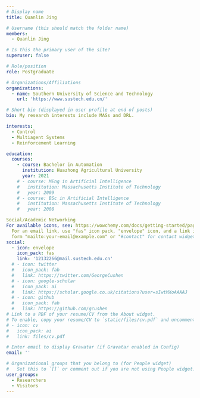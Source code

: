 ```yaml
---
# Display name
title: Quanlin Jing

# Username (this should match the folder name)
members:
  - Quanlin Jing

# Is this the primary user of the site?
superuser: false

# Role/position
role: Postgraduate

# Organizations/Affiliations
organizations:
  - name: Southern University of Science and Technology
    url: 'https://www.sustech.edu.cn/'

# Short bio (displayed in user profile at end of posts)
bio: My research interests include MASs and DRL.

interests:
  - Control
  - Multiagent Systems
  - Reinforcement Learning

education:
  courses:
    - course: Bachelor in Automation
      institution: Huazhong Agricultural University
      year: 2021
    # - course: MEng in Artificial Intelligence
    #   institution: Massachusetts Institute of Technology
    #   year: 2009
    # - course: BSc in Artificial Intelligence
    #   institution: Massachusetts Institute of Technology
    #   year: 2008

Social/Academic Networking
For available icons, see: https://wowchemy.com/docs/getting-started/page-builder/#icons
  For an email link, use "fas" icon pack, "envelope" icon, and a link in the
  form "mailto:your-email@example.com" or "#contact" for contact widget.
social:
  - icon: envelope
    icon_pack: fas
    link: '12132266@mail.sustech.edu.cn'
  # - icon: twitter
  #   icon_pack: fab
  #   link: https://twitter.com/GeorgeCushen
  # - icon: google-scholar
  #   icon_pack: ai
  #   link: https://scholar.google.co.uk/citations?user=sIwtMXoAAAAJ
  # - icon: github
  #   icon_pack: fab
  #   link: https://github.com/gcushen
# Link to a PDF of your resume/CV from the About widget.
# To enable, copy your resume/CV to `static/files/cv.pdf` and uncomment the lines below.
# - icon: cv
#   icon_pack: ai
#   link: files/cv.pdf

# Enter email to display Gravatar (if Gravatar enabled in Config)
email: ''

# Organizational groups that you belong to (for People widget)
#   Set this to `[]` or comment out if you are not using People widget.
user_groups:
  - Researchers
  - Visitors
---
```


